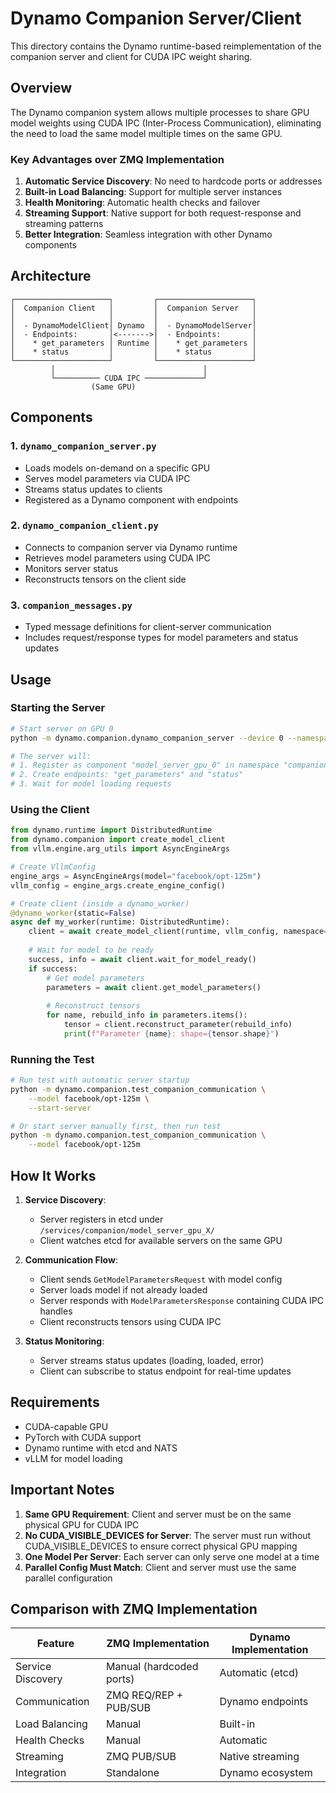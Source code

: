 # Dynamo Companion Server/Client

This directory contains the Dynamo runtime-based reimplementation of the companion server and client for CUDA IPC weight sharing.

## Overview

The Dynamo companion system allows multiple processes to share GPU model weights using CUDA IPC (Inter-Process Communication), eliminating the need to load the same model multiple times on the same GPU.

### Key Advantages over ZMQ Implementation

1. **Automatic Service Discovery**: No need to hardcode ports or addresses
2. **Built-in Load Balancing**: Support for multiple server instances
3. **Health Monitoring**: Automatic health checks and failover
4. **Streaming Support**: Native support for both request-response and streaming patterns
5. **Better Integration**: Seamless integration with other Dynamo components

## Architecture

```
┌─────────────────────┐         ┌─────────────────────┐
│  Companion Client   │         │  Companion Server   │
│                     │         │                     │
│  - DynamoModelClient│ Dynamo  │  - DynamoModelServer│
│  - Endpoints:       │<------->│  - Endpoints:       │
│    * get_parameters │ Runtime │    * get_parameters │
│    * status         │         │    * status         │
└─────────────────────┘         └─────────────────────┘
         │                                 │
         └────────── CUDA IPC ─────────────┘
                  (Same GPU)
```

## Components

### 1. `dynamo_companion_server.py`
- Loads models on-demand on a specific GPU
- Serves model parameters via CUDA IPC
- Streams status updates to clients
- Registered as a Dynamo component with endpoints

### 2. `dynamo_companion_client.py`
- Connects to companion server via Dynamo runtime
- Retrieves model parameters using CUDA IPC
- Monitors server status
- Reconstructs tensors on the client side

### 3. `companion_messages.py`
- Typed message definitions for client-server communication
- Includes request/response types for model parameters and status updates

## Usage

### Starting the Server

```bash
# Start server on GPU 0
python -m dynamo.companion.dynamo_companion_server --device 0 --namespace companion

# The server will:
# 1. Register as component "model_server_gpu_0" in namespace "companion"
# 2. Create endpoints: "get_parameters" and "status"
# 3. Wait for model loading requests
```

### Using the Client

```python
from dynamo.runtime import DistributedRuntime
from dynamo.companion import create_model_client
from vllm.engine.arg_utils import AsyncEngineArgs

# Create VllmConfig
engine_args = AsyncEngineArgs(model="facebook/opt-125m")
vllm_config = engine_args.create_engine_config()

# Create client (inside a dynamo_worker)
@dynamo_worker(static=False)
async def my_worker(runtime: DistributedRuntime):
    client = await create_model_client(runtime, vllm_config, namespace="companion")
    
    # Wait for model to be ready
    success, info = await client.wait_for_model_ready()
    if success:
        # Get model parameters
        parameters = await client.get_model_parameters()
        
        # Reconstruct tensors
        for name, rebuild_info in parameters.items():
            tensor = client.reconstruct_parameter(rebuild_info)
            print(f"Parameter {name}: shape={tensor.shape}")
```

### Running the Test

```bash
# Run test with automatic server startup
python -m dynamo.companion.test_companion_communication \
    --model facebook/opt-125m \
    --start-server

# Or start server manually first, then run test
python -m dynamo.companion.test_companion_communication \
    --model facebook/opt-125m
```

## How It Works

1. **Service Discovery**: 
   - Server registers in etcd under `/services/companion/model_server_gpu_X/`
   - Client watches etcd for available servers on the same GPU

2. **Communication Flow**:
   - Client sends `GetModelParametersRequest` with model config
   - Server loads model if not already loaded
   - Server responds with `ModelParametersResponse` containing CUDA IPC handles
   - Client reconstructs tensors using CUDA IPC

3. **Status Monitoring**:
   - Server streams status updates (loading, loaded, error)
   - Client can subscribe to status endpoint for real-time updates

## Requirements

- CUDA-capable GPU
- PyTorch with CUDA support
- Dynamo runtime with etcd and NATS
- vLLM for model loading

## Important Notes

1. **Same GPU Requirement**: Client and server must be on the same physical GPU for CUDA IPC
2. **No CUDA_VISIBLE_DEVICES for Server**: The server must run without CUDA_VISIBLE_DEVICES to ensure correct physical GPU mapping
3. **One Model Per Server**: Each server can only serve one model at a time
4. **Parallel Config Must Match**: Client and server must use the same parallel configuration

## Comparison with ZMQ Implementation

| Feature | ZMQ Implementation | Dynamo Implementation |
|---------|-------------------|----------------------|
| Service Discovery | Manual (hardcoded ports) | Automatic (etcd) |
| Communication | ZMQ REQ/REP + PUB/SUB | Dynamo endpoints |
| Load Balancing | Manual | Built-in |
| Health Checks | Manual | Automatic |
| Streaming | ZMQ PUB/SUB | Native streaming |
| Integration | Standalone | Dynamo ecosystem |